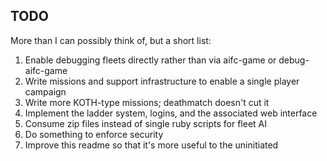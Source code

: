 ## TODO
More than I can possibly think of, but a short list:

1. Enable debugging fleets directly rather than via aifc-game or debug-aifc-game
1. Write missions and support infrastructure to enable a single player campaign
1. Write more KOTH-type missions; deathmatch doesn't cut it
1. Implement the ladder system, logins, and the associated web interface
1. Consume zip files instead of single ruby scripts for fleet AI
1. Do something to enforce security
1. Improve this readme so that it's more useful to the uninitiated
